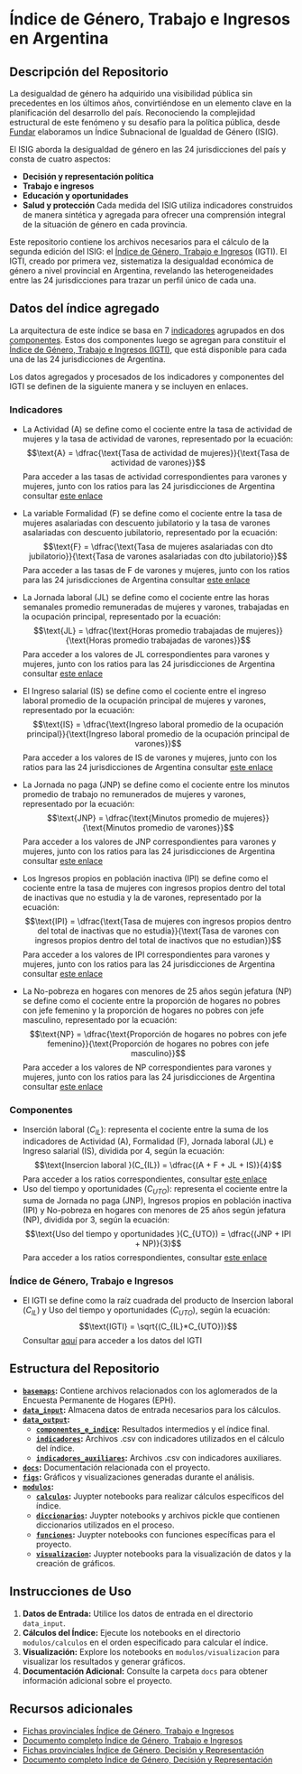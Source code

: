 # Índice de Género, Trabajo e Ingresos en Argentina

## Descripción del Repositorio

La desigualdad de género ha adquirido una visibilidad pública sin precedentes en los últimos años, convirtiéndose en un elemento clave en la planificación del desarrollo del país. Reconociendo la complejidad estructural de este fenómeno y su desafío para la política pública, desde [Fundar](https://fund.ar/) elaboramos un Índice Subnacional de Igualdad de Género (ISIG).

El ISIG aborda la desigualdad de género en las 24 jurisdicciones del país y consta de cuatro aspectos: 
- **Decisión y representación política** 
- **Trabajo e ingresos**
- **Educación y oportunidades**
- **Salud y protección**
Cada medida del ISIG utiliza indicadores construidos de manera sintética y agregada para ofrecer una comprensión integral de la situación de género en cada provincia.

Este repositorio contiene los archivos necesarios para el cálculo de la segunda edición del ISIG: el [Índice de Género, Trabajo e Ingresos](https://fund.ar/publicacion/indice-de-genero-trabajo-e-ingresos/) (IGTI). El IGTI, creado por primera vez, sistematiza la desigualdad económica de género a nivel provincial en Argentina, revelando las heterogeneidades entre las 24 jurisdicciones para trazar un perfil único de cada una.

## Datos del índice agregado 

La arquitectura de este índice se basa en 7 [indicadores](https://github.com/datos-Fundar/indice-mercado-trabajo-ingresos#indicadores) agrupados en dos [componentes](https://github.com/datos-Fundar/indice-mercado-trabajo-ingresos?tab=readme-ov-file#componentes). Estos dos componentes luego se agregan para constituir el [Índice de Género, Trabajo e Ingresos (IGTI)](https://github.com/datos-Fundar/indice-mercado-trabajo-ingresos?tab=readme-ov-file#%C3%ADndice-de-g%C3%A9nero-trabajo-e-ingresos), que está disponible para cada una de las 24 jurisdicciones de Argentina.

Los datos agregados y procesados de los indicadores y componentes del IGTI se definen de la siguiente manera y se incluyen en enlaces.

### Indicadores
- La Actividad (A) se define como el cociente entre la tasa de actividad de mujeres y la tasa de actividad de varones, representado por la ecuación: $$\text{A} = \dfrac{\text{Tasa de actividad de mujeres}}{\text{Tasa de actividad de varones}}$$ Para acceder a las tasas de actividad correspondientes para varones y mujeres, junto con los ratios para las 24 jurisdicciones de Argentina consultar [este enlace](https://github.com/datos-Fundar/indice-mercado-trabajo-ingresos/blob/main/data_output/indicadores/01_ratio_actividad.csv)
- La variable Formalidad (F) se define como el cociente entre la tasa de mujeres asalariadas con descuento jubilatorio y la tasa de varones asalariadas con descuento jubilatorio, representado por la ecuación: $$\text{F} = \dfrac{\text{Tasa de mujeres asalariadas con dto jubilatorio}}{\text{Tasa de varones asalariadas con dto jubilatorio}}$$ Para acceder a las tasas de F de varones y mujeres, junto con los ratios para las 24 jurisdicciones de Argentina consultar [este enlace](https://github.com/datos-Fundar/indice-mercado-trabajo-ingresos/blob/main/data_output/indicadores/02_ratio_formalidad.csv)
- La Jornada laboral (JL) se define como el cociente entre las horas semanales promedio remuneradas de mujeres y varones, trabajadas en la ocupación principal, representado por la ecuación: $$\text{JL} = \dfrac{\text{Horas promedio trabajadas de mujeres}}{\text{Horas promedio trabajadas de varones}}$$ Para acceder a los valores de JL correspondientes para varones y mujeres, junto con los ratios para las 24 jurisdicciones de Argentina consultar [este enlace](https://github.com/datos-Fundar/indice-mercado-trabajo-ingresos/blob/main/data_output/indicadores/03_ratio_jornada_laboral.csv)
- El Ingreso salarial (IS) se define como el cociente entre el ingreso laboral promedio de la ocupación principal de mujeres y varones, representado por la ecuación: $$\text{IS} = \dfrac{\text{Ingreso laboral promedio de la ocupación principal}}{\text{Ingreso laboral promedio de la ocupación principal de varones}}$$ Para acceder a los valores de IS de varones y mujeres, junto con los ratios para las 24 jurisdicciones de Argentina consultar [este enlace](https://github.com/datos-Fundar/indice-mercado-trabajo-ingresos/blob/main/data_output/indicadores/04_ratio_ingreso_salarial.csv)

- La Jornada no paga (JNP) se define como el cociente entre los minutos promedio de trabajo no remunerados de mujeres y varones, representado por la ecuación: $$\text{JNP} = \dfrac{\text{Minutos promedio de mujeres}}{\text{Minutos promedio de varones}}$$ Para acceder a los valores de JNP correspondientes para varones y mujeres, junto con los ratios para las 24 jurisdicciones de Argentina consultar [este enlace](https://github.com/datos-Fundar/indice-mercado-trabajo-ingresos/blob/main/data_output/indicadores/05_ratio_jornada_no_paga.csv)
- Los Ingresos propios en población inactiva (IPI) se define como el cociente entre la tasa de mujeres con ingresos propios dentro del total de inactivas que no estudia y la de varones, representado por la ecuación: $$\text{IPI} = \dfrac{\text{Tasa de mujeres con ingresos propios dentro del total de inactivas que no estudia}}{\text{Tasa de varones con ingresos propios dentro del total de inactivos que no estudian}}$$ Para acceder a los valores de IPI correspondientes para varones y mujeres, junto con los ratios para las 24 jurisdicciones de Argentina consultar [este enlace](https://github.com/datos-Fundar/indice-mercado-trabajo-ingresos/blob/main/data_output/indicadores/06_ratio_inactivos_con_ingreso.csv)
- La No-pobreza en hogares con menores de 25 años según jefatura (NP) se define como el cociente entre la proporción de hogares no pobres con jefe femenino y la proporción de hogares no pobres con jefe masculino, representado por la ecuación: $$\text{NP} = \dfrac{\text{Proporción de hogares no pobres con jefe femenino}}{\text{Proporción de hogares no pobres con jefe masculino}}$$ Para acceder a los valores de NP correspondientes para varones y mujeres, junto con los ratios para las 24 jurisdicciones de Argentina consultar [este enlace](https://github.com/datos-Fundar/indice-mercado-trabajo-ingresos/blob/main/data_output/indicadores/07_ratio_hogares_no-pobres_jefatura.csv)

### Componentes 
- Inserción laboral $(C_{IL})$: representa el cociente entre la suma de los indicadores de Actividad (A), Formalidad (F), Jornada laboral (JL) e Ingreso salarial (IS), dividida por 4, según la ecuación: $$\text{Insercion laboral }(C_{IL}) = \dfrac{(A + F + JL + IS)}{4}$$ Para acceder a los ratios correspondientes, consultar [este enlace](https://github.com/datos-Fundar/indice-mercado-trabajo-ingresos/blob/main/data_output/componentes_e_indice/01_insercion_laboral.csv)
- Uso del tiempo y oportunidades $(C_{UTO})$: representa el cociente entre la suma de Jornada no paga (JNP), Ingresos propios en población inactiva (IPI) y No-pobreza en hogares con menores de 25 años según jefatura (NP), dividida por 3, según la ecuación: $$\text{Uso del tiempo y oportunidades }(C_{UTO}) = \dfrac{(JNP + IPI + NP)}{3}$$ Para acceder a los ratios correspondientes, consultar [este enlace](https://github.com/datos-Fundar/indice-mercado-trabajo-ingresos/blob/main/data_output/componentes_e_indice/02_uso_del_tiempo_y_oportunidades.csv)

### Índice de Género, Trabajo e Ingresos
- El IGTI se define como la raíz cuadrada del producto de Insercion laboral $(C_{IL})$ y Uso del tiempo y oportunidades $(C_{UTO})$, según la ecuación:  $$\text{IGTI} = \sqrt{(C_{IL}*C_{UTO})}$$ Consultar [aquí](https://github.com/datos-Fundar/indice-mercado-trabajo-ingresos/blob/main/data_output/componentes_e_indice/01_indice_GTI.csv) para acceder a los datos del IGTI

## Estructura del Repositorio

- **[`basemaps`](https://github.com/datos-Fundar/indice-mercado-trabajo-ingresos/tree/main/basemaps):** Contiene archivos relacionados con los aglomerados de la Encuesta Permanente de Hogares (EPH).
- **[`data_input`](https://github.com/datos-Fundar/indice-mercado-trabajo-ingresos/tree/main/data_input):** Almacena datos de entrada necesarios para los cálculos.
- **[`data_output`](https://github.com/datos-Fundar/indice-mercado-trabajo-ingresos/tree/main/data_output):**
  - **[`componentes_e_indice`](https://github.com/datos-Fundar/indice-mercado-trabajo-ingresos/tree/main/data_output/componentes_e_indice):** Resultados intermedios y el índice final.
  - **[`indicadores`](https://github.com/datos-Fundar/indice-mercado-trabajo-ingresos/tree/main/data_output/indicadores):** Archivos .csv con indicadores utilizados en el cálculo del índice.
  - **[`indicadores_auxiliares`](https://github.com/datos-Fundar/indice-mercado-trabajo-ingresos/tree/main/data_output/indicadores_auxiliares):** Archivos .csv con indicadores auxiliares.
- **[`docs`](https://github.com/datos-Fundar/indice-mercado-trabajo-ingresos/tree/main/docs):** Documentación relacionada con el proyecto.
- **[`figs`](https://github.com/datos-Fundar/indice-mercado-trabajo-ingresos/tree/main/figs):** Gráficos y visualizaciones generadas durante el análisis.
- **[`modulos`](https://github.com/datos-Fundar/indice-mercado-trabajo-ingresos/tree/main/modulos):**
  - **[`calculos`](https://github.com/datos-Fundar/indice-mercado-trabajo-ingresos/tree/main/modulos/calculos):** Juypter notebooks para realizar cálculos específicos del índice.
  - **[`diccionarios`](https://github.com/datos-Fundar/indice-mercado-trabajo-ingresos/tree/main/modulos/diccionarios):** Juypter notebooks y archivos pickle que contienen diccionarios utilizados en el proceso.
  - **[`funciones`](https://github.com/datos-Fundar/indice-mercado-trabajo-ingresos/tree/main/modulos/funciones):** Juypter notebooks con funciones específicas para el proyecto.
  - **[`visualizacion`](https://github.com/datos-Fundar/indice-mercado-trabajo-ingresos/tree/main/modulos/visualizacion):** Juypter notebooks para la visualización de datos y la creación de gráficos.


## Instrucciones de Uso

1. **Datos de Entrada:** Utilice los datos de entrada en el directorio `data_input`.
2. **Cálculos del Índice:** Ejecute los notebooks en el directorio `modulos/calculos` en el orden especificado para calcular el índice.
3. **Visualización:** Explore los notebooks en `modulos/visualizacion` para visualizar los resultados y generar gráficos.
4. **Documentación Adicional:** Consulte la carpeta `docs` para obtener información adicional sobre el proyecto.

## Recursos adicionales

- [Fichas provinciales Índice de Género, Trabajo e Ingresos](https://fund.ar/wp-content/uploads/2023/11/Fundar_Indice-Genero-Trabajo-Ingresos_Fichas_Provinciales_CC-BY-NC-ND-4.0.pdf)
- [Documento completo Índice de Género, Trabajo e Ingresos](https://fund.ar/wp-content/uploads/2023/11/Fundar_Indice-Genero-Trabajo-Ingresos_CC-BY-NC-ND-4.0-1.pdf)
- [Fichas provinciales Índice de Género, Decisión y Representación](https://fund.ar/wp-content/uploads/2023/03/FU_Genero_Fichas_Indice_Final-1.pdf)
- [Documento completo Índice de Género, Decisión y Representación](https://fund.ar/publicacion/indice-genero-decision-representacion/)
